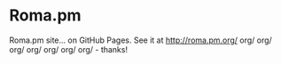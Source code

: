 Roma.pm
=======

Roma.pm site... on GitHub Pages. See it at http://roma.pm.org/ org/ org/ org/ org/ org/ org/ org/ - thanks!
